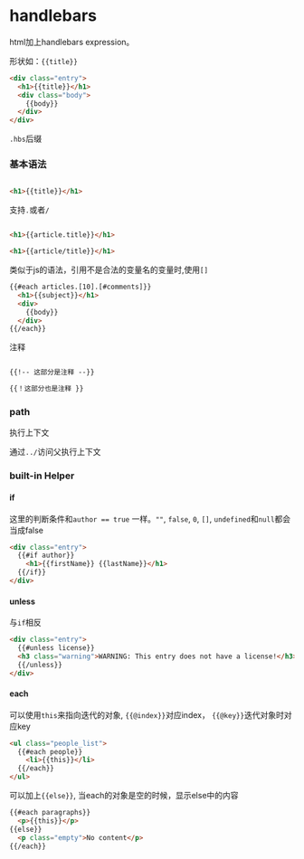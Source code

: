 # handlebars

html加上handlebars expression。

形状如：`{{title}}`

```html
<div class="entry">
  <h1>{{title}}</h1>
  <div class="body">
    {{body}}
  </div>
</div>
```

`.hbs`后缀

### 基本语法

```html

<h1>{{title}}</h1>

```

支持`.`或者`/`

```html

<h1>{{article.title}}</h1>

<h1>{{article/title}}</h1>

```

类似于js的语法，引用不是合法的变量名的变量时,使用`[]`

```html
{{#each articles.[10].[#comments]}}
  <h1>{{subject}}</h1>
  <div>
    {{body}}
  </div>
{{/each}}
```

注释

```html

{{!-- 这部分是注释 --}}

{{！这部分也是注释 }}

```
### path

执行上下文

通过`../`访问父执行上下文

### built-in Helper


#### if

这里的判断条件和`author == true` 一样。`""`, `false`, `0`, `[]`, `undefined`和`null`都会当成false

```html
<div class="entry">
  {{#if author}}
    <h1>{{firstName}} {{lastName}}</h1>
  {{/if}}
</div>
```


#### unless

与`if`相反

```html
<div class="entry">
  {{#unless license}}
  <h3 class="warning">WARNING: This entry does not have a license!</h3>
  {{/unless}}
</div>
```

#### each

可以使用`this`来指向迭代的对象, `{{@index}}`对应index， `{{@key}}`迭代对象时对应key

```html
<ul class="people_list">
  {{#each people}}
    <li>{{this}}</li>
  {{/each}}
</ul>
```

可以加上`{{else}}`, 当each的对象是空的时候，显示else中的内容

```html
{{#each paragraphs}}
  <p>{{this}}</p>
{{else}}
  <p class="empty">No content</p>
{{/each}}

```
